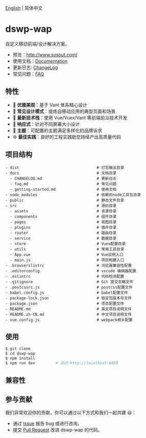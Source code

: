 [English](./README.md) | 简体中文

# dswp-wap

自定义移动前端/设计解决方案。

- 预览：http://www.sosout.com/
- 使用文档：[Documentation](./docs/getting-started.md)
- 更新日志: [ChangeLog](./docs/CHANGELOG.md)
- 常见问题：[FAQ](./docs/faq.md)

## 特性

- :gem: **优雅美观**：基于 Vant 体系精心设计
- :triangular_ruler: **常见设计模式**：提炼自移动应用的典型页面和场景
- :rocket: **最新技术栈**：使用 Vue/Vuex/Vant 等前端前沿技术开发
- :iphone: **响应式**：针对不同屏幕大小设计
- :art: **主题**：可配置的主题满足多样化的品牌诉求
- :gear: **最佳实践**：良好的工程实践助您持续产出高质量代码

## 项目结构

```
- dist                                  # 打包输出目录
- docs                                  # 文档目录
  - CHANGELOG.md                        # 更新日志
  - faq.md                              # 常见问题
  - getting-started.md                  # 使用文档
- node_modules                          # 依赖的node工具包目录
- public                                # 静态文件目录
- src                                   # 源码目录
  - assets                              # 资源目录
  - components                          # 组件目录
  - pages                               # 视图目录
  - plugins                             # 插件目录
  - router                              # 路由目录
  - service                             # 数据目录
  - store                               # Vuex配置目录
  - utils                               # 常用工具目录
  - App.vue                             # Vue实例入口
  - main.js                             # 项目构建入口
- .browserslistrc                       # 浏览器兼容性配置
- .editorconfig                         # vscode 编辑器配置
- .eslintrc                             # 代码检测配置
- .gitignore                            # Git 提交忽略文件
- .postcssrc.js                         # postcss配置文件
- babel.config.js                       # babel配置文件
- package-lock.json                     # 锁定包版本号文件
- package.json                          # 项目配置文件
- README.md                             # 英文项目说明文件
- README.zh-CN.md                       # 中文项目说明文件
- vue.config.js                         # webpack相关配置
```

## 使用

```bash
$ git clone
$ cd dswp-wap
$ npm install
$ npm run dev         # 访问 http://localhost:8889
```

## 兼容性

## 参与贡献

我们非常欢迎你的贡献，你可以通过以下方式和我们一起共建 :smiley:：

- 通过 [Issue](../issues) 报告 bug 或进行咨询。
- 提交 [Pull Request](.../pulls) 改进 dswp-wap 的代码。
